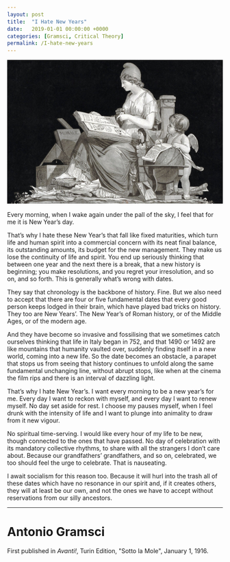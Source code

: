 ```yaml
---
layout: post
title:  "I Hate New Years"
date:   2019-01-01 00:00:00 +0000
categories: [Gramsci, Critical Theory]
permalink: /I-hate-new-years
---
```

![French Revolutionary Calendar](/assets/revolutionary-calendar.jpeg "Title")

Every morning, when I wake again under the pall of the sky, I feel that for me it is New Year’s day.

That’s why I hate these New Year’s that fall like fixed maturities, which turn life and human spirit into a commercial concern with its neat final balance, its outstanding amounts, its budget for the new management. They make us lose the continuity of life and spirit. You end up seriously thinking that between one year and the next there is a break, that a new history is beginning; you make resolutions, and you regret your irresolution, and so on, and so forth. This is generally what’s wrong with dates.

They say that chronology is the backbone of history. Fine. But we also need to accept that there are four or five fundamental dates that every good person keeps lodged in their brain, which have played bad tricks on history. They too are New Years’. The New Year’s of Roman history, or of the Middle Ages, or of the modern age.

And they have become so invasive and fossilising that we sometimes catch ourselves thinking that life in Italy began in 752, and that 1490 or 1492 are like mountains that humanity vaulted over, suddenly finding itself in a new world, coming into a new life. So the date becomes an obstacle, a parapet that stops us from seeing that history continues to unfold along the same fundamental unchanging line, without abrupt stops, like when at the cinema the film rips and there is an interval of dazzling light.

That’s why I hate New Year’s. I want every morning to be a new year’s for me. Every day I want to reckon with myself, and every day I want to renew myself. No day set aside for rest. I choose my pauses myself, when I feel drunk with the intensity of life and I want to plunge into animality to draw from it new vigour.

No spiritual time-serving. I would like every hour of my life to be new, though connected to the ones that have passed. No day of celebration with its mandatory collective rhythms, to share with all the strangers I don’t care about. Because our grandfathers’ grandfathers, and so on, celebrated, we too should feel the urge to celebrate. That is nauseating.

I await socialism for this reason too. Because it will hurl into the trash all of these dates which have no resonance in our spirit and, if it creates others, they will at least be our own, and not the ones we have to accept without reservations from our silly ancestors.

***

# Antonio Gramsci
First published in *Avanti!*, Turin Edition, "Sotto la Mole", January 1, 1916.